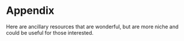 # Appendix

Here are ancillary resources that are wonderful, but are more niche and could be useful for those interested.
